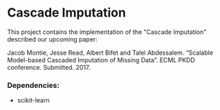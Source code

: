 # Cascade Imputation

This project contains the implementation of the "Cascade Imputation" described our upcoming paper:

Jacob Montie, Jesse Read, Albert Bifet and Talel Abdessalem. “Scalable Model-based Cascaded Imputation of Missing Data”.
ECML PKDD conference. Submitted. 2017.

### Dependencies:
* scikit-learn
